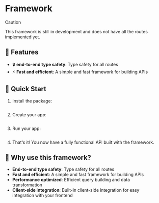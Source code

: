 # Framework

> [!CAUTION]
> This framework is still in development and does not have all the routes implemented yet.

## 🌟 Features

- 🔒 **end-to-end type safety**: Type safety for all routes
- ⚡ **Fast and efficient**: A simple and fast framework for building APIs

## 🚀 Quick Start

1. Install the package:

```bash

```

2. Create your app:

```typescript

```

3. Run your app:

```bash

```

4. That's it! You now have a fully functional API built with the framework.

## 🌟 Why use this framework?

- **End-to-end type safety**: Type safety for all routes
- **Fast and efficient**: A simple and fast framework for building APIs
- **Performance optimized**: Efficient query building and data transformation
- **Client-side integration**: Built-in client-side integration for easy integration with your frontend
